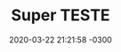 ---
layout: post
title:  "Super TESTE"
date:   2020-03-22 21:21:58 -0300
categories: receitas-pao
---